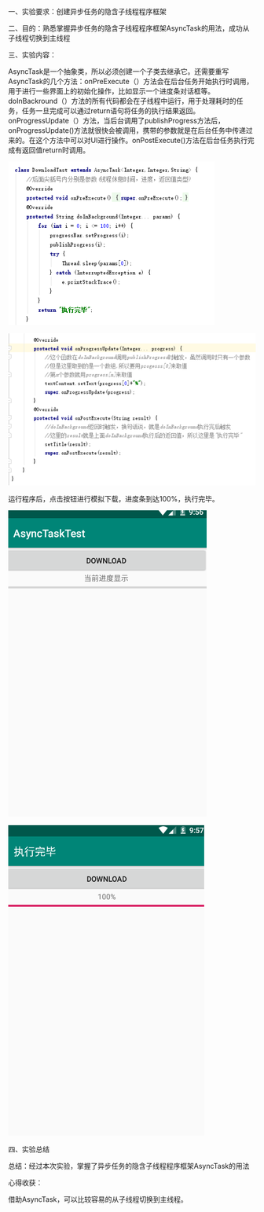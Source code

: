 一、实验要求：创建异步任务的隐含子线程程序框架

二、目的：熟悉掌握异步任务的隐含子线程程序框架AsyncTask的用法，成功从子线程切换到主线程

三、实验内容：

AsyncTask是一个抽象类，所以必须创建一个子类去继承它。还需要重写AsyncTask的几个方法：onPreExecute（）方法会在后台任务开始执行时调用，用于进行一些界面上的初始化操作，比如显示一个进度条对话框等。 doInBackround（）方法的所有代码都会在子线程中运行，用于处理耗时的任务，任务一旦完成可以通过return语句将任务的执行结果返回。onProgressUpdate（）方法，当后台调用了publishProgress方法后，onProgressUpdate()方法就很快会被调用，携带的参数就是在后台任务中传递过来的。在这个方法中可以对UI进行操作。onPostExecute()方法在后台任务执行完成有返回值return时调用。

![image](https://github.com/csuhong/2017236114_Android/raw/master/%E5%AE%9E%E9%AA%8C%E4%B9%9D%20%E5%BC%82%E6%AD%A5%E4%BB%BB%E5%8A%A1%E7%9A%84%E9%9A%90%E5%90%AB%E5%AD%90%E7%BA%BF%E7%A8%8B/%E5%AE%9E%E9%AA%8C%E4%B9%9D%20%E5%AE%9E%E9%AA%8C%E6%88%AA%E5%9B%BE/%E5%9B%BE%E7%89%871.png)

![image](https://github.com/csuhong/2017236114_Android/raw/master/%E5%AE%9E%E9%AA%8C%E4%B9%9D%20%E5%BC%82%E6%AD%A5%E4%BB%BB%E5%8A%A1%E7%9A%84%E9%9A%90%E5%90%AB%E5%AD%90%E7%BA%BF%E7%A8%8B/%E5%AE%9E%E9%AA%8C%E4%B9%9D%20%E5%AE%9E%E9%AA%8C%E6%88%AA%E5%9B%BE/%E5%9B%BE%E7%89%872.png)

运行程序后，点击按钮进行模拟下载，进度条到达100%，执行完毕。

![image](https://github.com/csuhong/2017236114_Android/raw/master/%E5%AE%9E%E9%AA%8C%E4%B9%9D%20%E5%BC%82%E6%AD%A5%E4%BB%BB%E5%8A%A1%E7%9A%84%E9%9A%90%E5%90%AB%E5%AD%90%E7%BA%BF%E7%A8%8B/%E5%AE%9E%E9%AA%8C%E4%B9%9D%20%E5%AE%9E%E9%AA%8C%E6%88%AA%E5%9B%BE/%E5%9B%BE%E7%89%873.png)

![image](https://github.com/csuhong/2017236114_Android/raw/master/%E5%AE%9E%E9%AA%8C%E4%B9%9D%20%E5%BC%82%E6%AD%A5%E4%BB%BB%E5%8A%A1%E7%9A%84%E9%9A%90%E5%90%AB%E5%AD%90%E7%BA%BF%E7%A8%8B/%E5%AE%9E%E9%AA%8C%E4%B9%9D%20%E5%AE%9E%E9%AA%8C%E6%88%AA%E5%9B%BE/%E5%9B%BE%E7%89%874.png)

四、实验总结

总结：经过本次实验，掌握了异步任务的隐含子线程程序框架AsyncTask的用法

心得收获：

借助AsyncTask，可以比较容易的从子线程切换到主线程。







